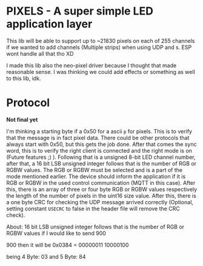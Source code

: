 # PIXELS - A super simple LED application layer

This lib will be able to support up to ~21830 pixels on each of 255 channels if we wanted to add channels (Multiple strips) when using UDP and s. ESP wont handle all that tho XD

I made this lib also the neo-pixel driver because I thought that made reasonable sense. I was thinking we could add effects or something as well to this lib, idk.

# Protocol 

**Not final yet**

I'm thinking a starting byte if a 0x50 for a ascii `p` for pixels. This is to verify that the message is in fact pixel data. There could be other protocols that always start with 0x50, but this gets the job done. After that comes the sync word, this is to verify the right client is connected and the right mode is on (Future features ;) ). Following that is a unsigned 8-bit LED channel number, after that, a 16 bit LSB unsigned integer follows that is the number of RGB or RGBW values. The RGB or RGBW must be selected and is a part of the mode mentioned earlier. The device should inform the application if it is RGB or RGBW in the used control communication (MQTT in this case). After this, there is an array of three or four byte RGB or RGBW values respectively the length of the number of pixels in the uint16 size value. After this, there is a one byte CRC for checking the UDP message arrived correctly (Optional, setting constant `USECRC` to false in the header file will remove the CRC check).

About:
16 bit LSB unsigned integer follows that is the number of RGB or RGBW values if I would like to send 900

900 then it will be 0x0384 = 00000011 10000100

being 4 Byte: 03 
  and 5 Byte: 84